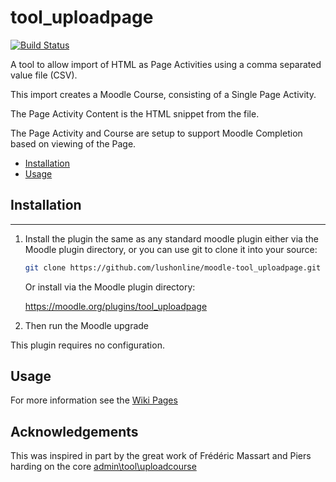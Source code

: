 # tool_uploadpage
[![Build Status](https://travis-ci.org/lushonline/moodle-tool_uploadpage.svg?branch=master)](https://travis-ci.org/lushonline/moodle-tool_uploadpage)

A tool to allow import of HTML as Page Activities using a comma separated value file (CSV).

This import creates a Moodle Course, consisting of a Single Page Activity.

The Page Activity Content is the HTML snippet from the file.

The Page Activity and Course are setup to support Moodle Completion based on viewing of the Page.

- [Installation](#installation)
- [Usage](#usage)

## Installation

---

1. Install the plugin the same as any standard moodle plugin either via the
   Moodle plugin directory, or you can use git to clone it into your source:

   ```sh
   git clone https://github.com/lushonline/moodle-tool_uploadpage.git admin/tool/uploadpage
   ```

   Or install via the Moodle plugin directory:
     
    https://moodle.org/plugins/tool_uploadpage

2. Then run the Moodle upgrade

This plugin requires no configuration.

## Usage
For more information see the [Wiki Pages](https://github.com/lushonline/moodle-tool_uploadpage/wiki)

## Acknowledgements
This was inspired in part by the great work of Frédéric Massart and Piers harding on the core [admin\tool\uploadcourse](https://github.com/moodle/moodle/tree/master/admin/tool/uploadcourse)
